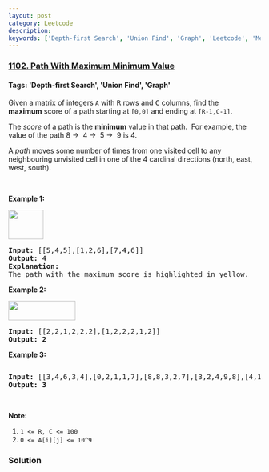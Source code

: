 ```yaml
---
layout: post
category: Leetcode
description: 
keywords: ['Depth-first Search', 'Union Find', 'Graph', 'Leetcode', 'Medium']
---
```

### [1102. Path With Maximum Minimum Value](https://leetcode.com/problems/path-with-maximum-minimum-value)

#### Tags: 'Depth-first Search', 'Union Find', 'Graph'

<div class="content__u3I1 question-content__JfgR"><div><p>Given a matrix of integers <code>A</code> with <font face="monospace">R</font> rows and <font face="monospace">C</font> columns, find the <strong>maximum</strong> score of a path starting at <code>[0,0]</code> and ending at <code>[R-1,C-1]</code>.</p>
<p>The <em>score</em> of a path is the <strong>minimum</strong> value in that path.  For example, the value of the path 8 →  4 →  5 →  9 is 4.</p>
<p>A <em>path</em> moves some number of times from one visited cell to any neighbouring unvisited cell in one of the 4 cardinal directions (north, east, west, south).</p>
<p> </p>
<p><strong>Example 1:</strong></p>
<p><strong><img alt="" src="https://assets.leetcode.com/uploads/2019/04/23/1313_ex1.JPG" style="width: 70px; height: 59px;"/></strong></p>
<pre><strong>Input: </strong><span id="example-input-1-1">[[5,4,5],[1,2,6],[7,4,6]]</span>
<strong>Output: </strong><span id="example-output-1">4</span>
<strong>Explanation: </strong>
The path with the maximum score is highlighted in yellow. 
</pre>
<p><strong>Example 2:</strong></p>
<p><strong><img alt="" src="https://assets.leetcode.com/uploads/2019/04/23/1313_ex2.JPG" style="width: 134px; height: 39px;"/></strong></p>
<pre><strong>Input: </strong><span>[[2,2,1,2,2,2],[1,2,2,2,1,2]]</span>
<strong>Output: 2</strong></pre>
<p><strong>Example 3:</strong></p>
<p><strong><img alt="" src="https://assets.leetcode.com/uploads/2019/04/23/1313_ex3.JPG"/></strong></p>
<pre><strong>Input: </strong><span>[[3,4,6,3,4],[0,2,1,1,7],[8,8,3,2,7],[3,2,4,9,8],[4,1,2,0,0],[4,6,5,4,3]]</span>
<strong>Output: 3</strong></pre>
<p> </p>
<p><strong>Note:</strong></p>
<ol>
<li><code>1 &lt;= R, C &lt;= 100</code></li>
<li><code>0 &lt;= A[i][j] &lt;= 10^9</code></li>
</ol>
</div></div>

### Solution

